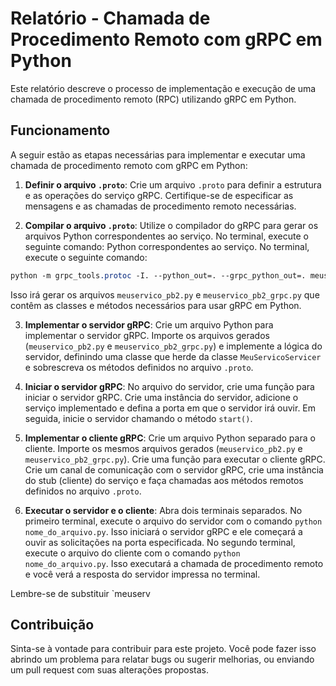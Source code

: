 # Relatório - Chamada de Procedimento Remoto com gRPC em Python

Este relatório descreve o processo de implementação e execução de uma chamada de procedimento remoto (RPC) utilizando gRPC em Python.

## Funcionamento

A seguir estão as etapas necessárias para implementar e executar uma chamada de procedimento remoto com gRPC em Python:

1. **Definir o arquivo `.proto`**: Crie um arquivo `.proto` para definir a estrutura e as operações do serviço gRPC. Certifique-se de especificar as mensagens e as chamadas de procedimento remoto necessárias.

2. **Compilar o arquivo `.proto`**: Utilize o compilador do gRPC para gerar os arquivos Python correspondentes ao serviço. No terminal, execute o seguinte comando:
Python correspondentes ao serviço. No terminal, execute o seguinte comando:
``````CSS
python -m grpc_tools.protoc -I. --python_out=. --grpc_python_out=. meuservico.proto
``````

Isso irá gerar os arquivos `meuservico_pb2.py` e `meuservico_pb2_grpc.py` que contêm as classes e métodos necessários para usar gRPC em Python.

3. **Implementar o servidor gRPC**: Crie um arquivo Python para implementar o servidor gRPC. Importe os arquivos gerados (`meuservico_pb2.py` e `meuservico_pb2_grpc.py`) e implemente a lógica do servidor, definindo uma classe que herde da classe `MeuServicoServicer` e sobrescreva os métodos definidos no arquivo `.proto`.

4. **Iniciar o servidor gRPC**: No arquivo do servidor, crie uma função para iniciar o servidor gRPC. Crie uma instância do servidor, adicione o serviço implementado e defina a porta em que o servidor irá ouvir. Em seguida, inicie o servidor chamando o método `start()`.

5. **Implementar o cliente gRPC**: Crie um arquivo Python separado para o cliente. Importe os mesmos arquivos gerados (`meuservico_pb2.py` e `meuservico_pb2_grpc.py`). Crie uma função para executar o cliente gRPC. Crie um canal de comunicação com o servidor gRPC, crie uma instância do stub (cliente) do serviço e faça chamadas aos métodos remotos definidos no arquivo `.proto`.

6. **Executar o servidor e o cliente**: Abra dois terminais separados. No primeiro terminal, execute o arquivo do servidor com o comando `python nome_do_arquivo.py`. Isso iniciará o servidor gRPC e ele começará a ouvir as solicitações na porta especificada. No segundo terminal, execute o arquivo do cliente com o comando `python nome_do_arquivo.py`. Isso executará a chamada de procedimento remoto e você verá a resposta do servidor impressa no terminal.

Lembre-se de substituir `meuserv

## Contribuição

Sinta-se à vontade para contribuir para este projeto. Você pode fazer isso abrindo um problema para relatar bugs ou sugerir melhorias, ou enviando um pull request com suas alterações propostas.
